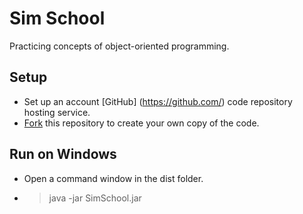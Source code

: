 # Sim School 

Practicing concepts of object-oriented programming.

## Setup

* Set up an account [GitHub] (https://github.com/) code repository hosting service.
* [Fork](https://help.github.com/articles/fork-a-repo/) this repository to create your own copy of the code.

## Run on Windows

* Open a command window in the dist folder.
* > java -jar SimSchool.jar

